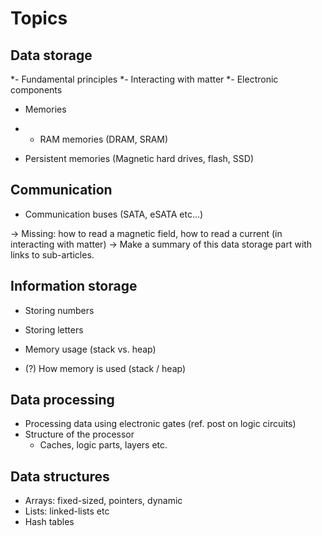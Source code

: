 # Topics

## Data storage

*- Fundamental principles
*- Interacting with matter
*- Electronic components
- Memories
*  - RAM memories (DRAM, SRAM)
  - Persistent memories (Magnetic hard drives, flash, SSD)

## Communication

- Communication buses (SATA, eSATA etc...)

-> Missing: how to read a magnetic field, how to read a current (in interacting with matter)
-> Make a summary of this data storage part with links to sub-articles. 
 
## Information storage 
- Storing numbers
- Storing letters
- Memory usage (stack vs. heap)

- (?) How memory is used (stack / heap)

## Data processing

- Processing data using electronic gates (ref. post on logic circuits)
- Structure of the processor
  - Caches, logic parts, layers etc.

## Data structures

- Arrays: fixed-sized, pointers, dynamic
- Lists: linked-lists etc
- Hash tables
  
 



